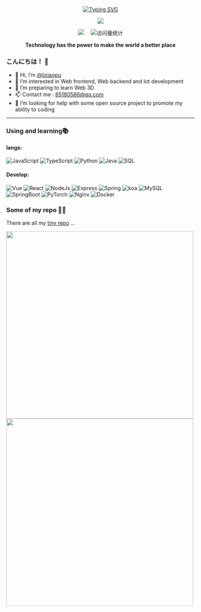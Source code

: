 <div align="center">
  
  <!-- dynamic typing effect 动态打字效果 -->
  <div align="center">
    <a href="https://blog.sunguoqi.com/">
      <img src="https://readme-typing-svg.demolab.com?font=Fira+Code&pause=1000&width=435&lines=println(%22Hello%2C%20World%22);李小浦&center=true&size=27" alt="Typing SVG" />
    </a>
  </div>

  <!-- knock code pictures 敲代码的图片 -->
  <img src="https://cdn.jsdelivr.net/gh/sun0225SUN/sun0225SUN/assets/images/coding.gif" /><br>

  <!-- profile logo 个人资料徽标 -->
  <div align="center">
    <a href="https://blog.csdn.net//partworld?type=blog/"><img src="https://img.shields.io/badge/CSDN-李小浦-c32136" /></a>&emsp;
    <!-- visitor statistics logo 访问量统计徽标 -->
    <img src="https://komarev.com/ghpvc/?username=chenmeilong" alt="访问量统计" />
  </div>
<p><b>Technology has the power to make the world a better place</b></p>
</div>

### こんにちは！ 👋

- 👋 Hi, I’m [@lixiaopu](https://github.com/limingpu123456)
- 👀 I’m interested in Web frontend, Web backend and Iot development
- 🌱 I’m preparing to learn Web 3D
- 📫 Contact me : 85180586@qq.com
- 🤔 I’m looking for help with some open source project to promote my ability to coding

---

### Using and learning📚
#### langs:
<!-- **Langs:** -->
![JavaScript](https://img.shields.io/badge/-JavaScript-%23F7DF1C?style=flat-square&logo=javascript&logoColor=ffff4a&color=d1b01f)
![TypeScript](https://img.shields.io/badge/TypeScript-ED8B00?style=flat-square&logo=typescript&logoColor=white)
![Python](https://img.shields.io/badge/Python-3373A7?style=flat-square&logo=python&logoColor=white)
![Java](https://img.shields.io/badge/Java-ED8B00?style=flat-square&logo=strava&logoColor=white)
![SQL](http://img.shields.io/badge/SQL-FF7F50?style=flat-square&logo=sqlite&logoColor=ffffff)

#### Develop:
<!-- **Develop:** -->
![Vue](https://img.shields.io/badge/-Vue-4FC08D?style=flat-square&logo=Vue.js&logoColor=fff)
![React](http://img.shields.io/badge/-React-6DB33F?style=flat-square&logo=react&logoColor=ffffff)
![NodeJs](https://img.shields.io/badge/-NodeJs-FF7D40?style=flat-square&logo=Node.js&logoColor=00d632)
![Express](https://img.shields.io/badge/-Express-DC382D?style=flat-square&logo=express&logoColor=ffffff)
![Spring](https://img.shields.io/badge/-Spring-003B57?style=flat-square&logo=spring&logoColor=ffffff)
![koa](https://img.shields.io/badge/-koa-F9423A?style=flat-square&logo=koa&logoColor=ffffff)
![MySQL](https://img.shields.io/badge/-MySQL-4169E1?style=flat-square&logo=mysql&logoColor=ffffff)
![SpringBoot](https://img.shields.io/badge/-SpringBoot-23F73F1C?style=flat-square&logo=springboot&logoColor=ffffff)
![PyTorch](https://img.shields.io/badge/-PyTorch-5391FE?style=flat-square&logo=pytorch&logoColor=ffffff)
![Nginx](https://img.shields.io/badge/-Nginx-3373A7?style=flat-square&logo=tensorflow&logoColor=ffffff)
![Docker](https://img.shields.io/badge/-Docker-2C2255?style=flat-square&logo=docker)

### Some of my repo :office_worker:
<!--展示项目用这个链接的，还能直接跳转到项目的github-->
<!--- [【FileMaster-frontend】一个基于React的文件管理器，你可以轻松地操作服务器文件](https://github.com/chenmeilong/FileMaster-frontend)
- [【GPSS】一个毕设选题系统，采用Vue+Django式全栈开发](https://github.com/chenmeilong/GPSS)
- [【FCSECS】一个基于数字孪生的冷库控制系统，0到1实现嵌入式到WEB的全栈开发](https://github.com/chenmeilong/FCSECS)
- [【SPS】一个声呐处理系统，PyQt实现多种声呐二进制数据批量解析，瀑布流，拼接，目标检测、标注、存储等功能](https://github.com/chenmeilong/SPS)
- [【commodity-etoucher】一个AI抠图器，拥有在线、离线版支持](https://github.com/chenmeilong/commodity-etoucher)
- [【whale】Humpback Whale Identification, kaggle座头鲸识别赛](https://github.com/chenmeilong/whale)
- [【IndoorEnvironmentMonitoringSystem】一个采用嵌入式、上位机、AI、BIM和Web实现的室内环境监测系统](https://github.com/chenmeilong/IndoorEnvironmentMonitoringSystem)-->
<!--链接项目的-->
<!--<img width="340px" src="https://github-readme-stats.vercel.app/api/pin/?username=JACK-ZHANG-coming&repo=my-now-blog&theme=dark">-->

There are all my [tiny repo](https://github.com/limingpu123456?page=1&tab=repositories) ...

<img width="500px" src="https://github-readme-stats-zeeland.vercel.app/api/top-langs/?username=limingpu123456&theme=merko&layout=compact" />
<img width="500px" src="https://github-readme-stats-zeeland.vercel.app/api?username=limingpu123456&show_icons=true&theme=merko&count_private=true" />

